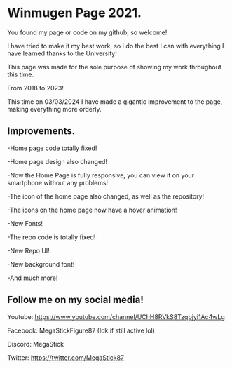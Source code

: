 # Winmugen Page 2021.

You found my page or code on my github, so welcome!

I have tried to make it my best work, so I do the best I can with everything I have learned thanks to the University!

This page was made for the sole purpose of showing my work throughout this time. 

From 2018 to 2023!

This time on 03/03/2024 I have made a gigantic improvement to the page, making  everything more orderly.

## Improvements.

-Home page code totally fixed!

-Home page design also changed!

-Now the Home Page is fully responsive, you can view it on your smartphone without any problems!

-The icon of the home page also changed, as well as the repository!

-The icons on the home page now have a hover animation!

-New Fonts!

-The repo code is totally fixed!

-New Repo UI!

-New background font!

-And much more!

## Follow me on my social media!

Youtube: https://www.youtube.com/channel/UChH8RVkS8Tzqbjyi1Ac4wLg

Facebook: MegaStickFigure87 (Idk if still active lol)

Discord: MegaStick

Twitter: https://twitter.com/MegaStick87
